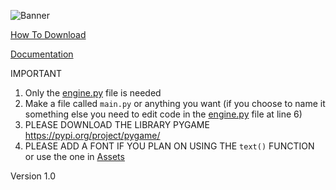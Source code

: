 ![Banner](https://github.com/Dragon-Chicken/Basilisk/assets/70321204/d9b4f440-169c-4fdd-baed-5b2be07abd39)

[How To Download](https://github.com/Dragon-Chicken/Basilisk/wiki/HOW-DO-DOWNLOAD)

[Documentation](https://github.com/Dragon-Chicken/DragonEngine/wiki)

IMPORTANT

1. Only the [engine.py](https://github.com/Dragon-Chicken/DragonEngine/blob/main/engine.py) file is needed
2. Make a file called `main.py` or anything you want (if you choose to name it something else you need to edit code in the [engine.py](https://github.com/Dragon-Chicken/DragonEngine/blob/main/engine.py) file at line 6)
3. PLEASE DOWNLOAD THE LIBRARY PYGAME https://pypi.org/project/pygame/
4. PLEASE ADD A FONT IF YOU PLAN ON USING THE `text()` FUNCTION or use the one in [Assets](https://github.com/Dragon-Chicken/Basilisk/tree/main/Assets)

Version 1.0
